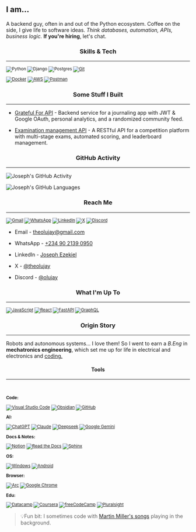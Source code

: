 ## I am...

A backend guy, often in and out of the Python ecosystem. Coffee on the side, I give life to software ideas. *Think databases, automation, APIs, business logic.* **If you're hiring**, let's chat.

### <center>Skills & Tech</center>

---

<sub>

![Python](https://img.shields.io/badge/Python-3776AB?logo=python&logoColor=fff) ![Django](https://img.shields.io/badge/Django-%23092E20.svg?logo=django&logoColor=white) ![Postgres](https://img.shields.io/badge/Postgres-%23316192.svg?logo=postgresql&logoColor=white) [![Git](https://img.shields.io/badge/Git-F05032?logo=git&logoColor=fff)](#)

[![Docker](https://img.shields.io/badge/Docker-2496ED?logo=docker&logoColor=fff)](#) [![AWS](https://custom-icon-badges.demolab.com/badge/AWS-%23FF9900.svg?logo=aws&logoColor=white)](#) [![Postman](https://img.shields.io/badge/Postman-FF6C37?logo=postman&logoColor=white)](#)


</sub>

### <center>Some Stuff I Built</center>

---

- [Grateful For API](https://github.com/theolujay/grateful_for) - Backend service for a journaling app with JWT & Google OAuth, personal analytics, and a randomized community feed.

- [Examination management API](https://github.com/theolujay/vmlc_api) - A RESTful API for a competition platform with multi-stage exams, automated scoring, and leaderboard management.

### <center>GitHub Activity</center>

---

![Joseph's GitHub Activity](https://github-readme-stats.vercel.app/api?username=theolujay&show_icons=true&theme=dark)

![Joseph's GitHub Languages](https://github-readme-stats.vercel.app/api/top-langs/?username=theolujay&langs_count=5&layout=compact&theme=dark)

### <center>Reach Me</center>

---

<sub>

 [![Gmail](https://img.shields.io/badge/Gmail-D14836?logo=gmail&logoColor=white)](theolujay@gmail.com) [![WhatsApp](https://img.shields.io/badge/WhatsApp-25D366?logo=whatsapp&logoColor=white)](https://wa.me/qr/O65P4ANF2TQ7E1) [![LinkedIn](https://custom-icon-badges.demolab.com/badge/LinkedIn-0A66C2?logo=linkedin-white&logoColor=fff)](https://www.linkedin.com/in/theolujay/) [![X](https://img.shields.io/badge/X-%23000000.svg?logo=X&logoColor=white)](https://x.com/theolujay) 
[![Discord](https://img.shields.io/badge/Discord-%235865F2.svg?&logo=discord&logoColor=white)](https://discord.com/users/931582976272236564)

</sub>

- Email - theolujay@gmail.com

- WhatsApp - [+234 90 2139 0950](https://wa.me/qr/O65P4ANF2TQ7E1)

- LinkedIn - [Joseph Ezekiel](https://www.linkedin.com/in/theolujay) 

- X - [@theolujay](https://x.com/theolujay)

- Discord - [@olujay](https://discord.com/users/931582976272236564)

### <center>What I'm Up To<center>

---

<sub>

[![JavaScript](https://img.shields.io/badge/JavaScript-F7DF1E?logo=javascript&logoColor=000)](#) [![React](https://img.shields.io/badge/React-%2320232a.svg?logo=react&logoColor=%2361DAFB)](#) [![FastAPI](https://img.shields.io/badge/FastAPI-009485.svg?logo=fastapi&logoColor=white)](#) [![GraphQL](https://img.shields.io/badge/GraphQL-E10098?logo=graphql&logoColor=fff)](#)

</sub>

### <center>**Origin Story**</center>

---

Robots and autonomous systems... I love them! So I went to earn a *B.Eng* in **mechatronics engineering**, which set me up for life in electrical and electronics and <u>coding.</u>


#### <center>Tools</center>

---

<br>

<sub>

**Code:**

[![Visual Studio Code](https://custom-icon-badges.demolab.com/badge/Visual%20Studio%20Code-0078d7.svg?logo=vsc&logoColor=white)](#) [![Obsidian](https://img.shields.io/badge/Obsidian-%23483699.svg?&logo=obsidian&logoColor=white)](#) [![GitHub](https://img.shields.io/badge/GitHub-%23121011.svg?logo=github&logoColor=white)](#)


**AI:**

[![ChatGPT](https://img.shields.io/badge/ChatGPT-74aa9c?logo=openai&logoColor=white)](#) [![Claude](https://img.shields.io/badge/Claude-D97757?logo=claude&logoColor=fff)](#) [![Deepseek](https://custom-icon-badges.demolab.com/badge/Deepseek-4D6BFF?logo=deepseek&logoColor=fff)](#) [![Google Gemini](https://img.shields.io/badge/Google%20Gemini-886FBF?logo=googlegemini&logoColor=fff)](#)

**Docs & Notes:**

[![Notion](https://img.shields.io/badge/Notion-fff?logo=notion&logoColor=000)](#) [![Read the Docs](https://img.shields.io/badge/Readthedocs-%23000000.svg?logo=readthedocs&logoColor=fff)](#) [![Sphinx](https://img.shields.io/badge/Sphinx-3C3B39?logo=sphinx&logoColor=fff)](#)

**OS:**

[![Windows](https://custom-icon-badges.demolab.com/badge/Windows-0078D6?logo=windows11&logoColor=white)](#) [![Android](https://img.shields.io/badge/Android-3DDC84?logo=android&logoColor=white)](#)

**Browser:**

[![Arc](https://img.shields.io/badge/Arc-092230?logo=arc&logoColor=fff)](#) [![Google Chrome](https://img.shields.io/badge/Google%20Chrome-4285F4?logo=GoogleChrome&logoColor=white)](#)


**Edu:**

[![Datacamp](https://img.shields.io/badge/Datacamp-05192D?&logo=datacamp&logoColor=03E860)](#) [![Coursera](https://img.shields.io/badge/Coursera-0056D2?logo=coursera&logoColor=fff)](#) [![freeCodeCamp](https://img.shields.io/badge/freeCodeCamp-0A0A23?logo=freecodecamp&logoColor=fff)](#) [![Pluralsight](https://img.shields.io/badge/Pluralsight-F15B2A?logo=pluralsight&logoColor=fff)](#)

</sub>

> 💡Fun bit: I sometimes code with [Martin Miller's songs](https://www.youtube.com/watch?v=4LHCDU4NFr0&si=t_hvw-DTVyZiRU-J) playing in the background. 
